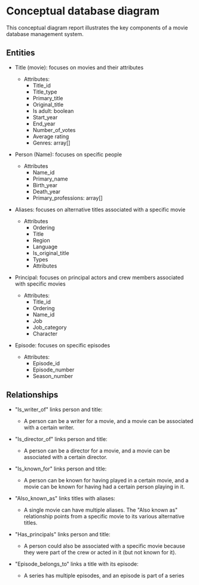 # Conceptual database diagram 

This conceptual diagram report illustrates the key components of a movie database management system.

## Entities

* Title (movie): focuses on movies and their attributes
    - Attributes: 
        - Title_id
        - Title_type
        - Primary_title
        - Original_title
        - Is adult: boolean
        - Start_year
        - End_year
        - Number_of_votes
        - Average rating
        - Genres: array[]

* Person (Name): focuses on specific people
    - Attributes
        - Name_id
        - Primary_name
        - Birth_year
        - Death_year
        - Primary_professions: array[]

* Aliases: focuses on alternative titles associated with a specific movie
    - Attributes
        - Ordering
        - Title
        - Region
        - Language
        - Is_original_title
        - Types
        - Attributes 

* Principal: focuses on principal actors and crew members associated with specific movies
    - Attributes:
        - Title_id
        - Ordering
        - Name_id
        - Job
        - Job_category
        - Character

* Episode: focuses on specific episodes
    - Attributes:
        - Episode_id
        - Episode_number
        - Season_number

## Relationships

* "Is_writer_of" links person and title:
    - A person can be a writer for a movie, and a movie can be associated with a certain writer.

* "Is_director_of" links person and title:
    - A person can be a director for a movie, and a movie can be associated with a certain director.

* "Is_known_for" links person and title:
    - A person can be known for having played in a certain movie, and a movie can be known for having had a certain person playing in it.

* "Also_known_as" links titles with aliases:
    - A single movie can have multiple aliases. The "Also known as" relationship points from a specific movie to its various alternative titles.

* "Has_principals" links person and title:
    - A person could also be associated with a specific movie because they were part of the crew or acted in it (but not known for it).

* "Episode_belongs_to" links a title with its episode:
    - A series has multiple episodes, and an episode is part of a series





